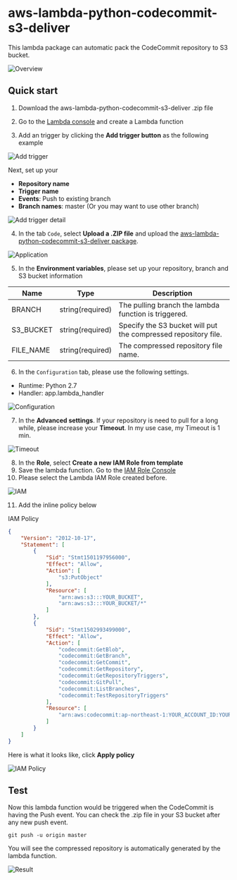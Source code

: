 aws-lambda-python-codecommit-s3-deliver
===

This lambda package can automatic pack the CodeCommit repository to S3 bucket.

![Overview](doc/img/overview.png)

## Quick start

1. Download the aws-lambda-python-codecommit-s3-deliver .zip file

2. Go to the [Lambda console](https://ap-northeast-1.console.aws.amazon.com/lambda/home?region=ap-northeast-1#/create/configure-function) and create a Lambda function

3. Add an trigger by clicking the **Add trigger button** as the following example

![Add trigger](doc/img/add-trigger.png)

Next, set up your
- **Repository name**
- **Trigger name**
- **Events**: Push to existing branch
- **Branch names**: master (Or you may want to use other branch)

![Add trigger detail](doc/img/add-trigger-detail.png)

4. In the tab `Code`, select **Upload a .ZIP file** and upload the  [aws-lambda-python-codecommit-s3-deliver package](https://github.com/0xlen/aws-lambda-python-codecommit-s3-deliver/archive/master.zip).

![Application](doc/img/env.png)

5. In the **Environment variables**, please set up your repository, branch and S3 bucket information                                                  

| Name        | Type              | Description                                                                       |
| ----------- | ----------------- | ----------------------------------------------------------------------------------|
| BRANCH      | string(required)  | The pulling branch the lambda function is triggered.                              |
| S3_BUCKET   | string(required)  | Specify the S3 bucket will put the compressed repository file.                    |
| FILE_NAME   | string(required)  | The compressed repository file name.                                              |

6. In the `Configuration` tab, please use the following settings.

- Runtime: Python 2.7
- Handler: app.lambda_handler

![Configuration](doc/img/configuration.png)

7. In the **Advanced settings**. If your repository is need to pull for a long while, please increase your **Timeout**. In my use case, my Timeout is 1 min.

![Timeout](doc/img/timeout.png)

8. In the **Role**, select **Create a new IAM Role from template**
9. Save the lambda function. Go to the [IAM Role Console](https://console.aws.amazon.com/iam/home?#/roles)
10. Please select the Lambda IAM Role created before.

![IAM](doc/img/iam.png)

11. Add the inline policy below

IAM Policy

```json
{
    "Version": "2012-10-17",
    "Statement": [
        {
            "Sid": "Stmt1501197956000",
            "Effect": "Allow",
            "Action": [
                "s3:PutObject"
            ],
            "Resource": [
                "arn:aws:s3:::YOUR_BUCKET",
                "arn:aws:s3:::YOUR_BUCKET/*"
            ]
        },
        {
            "Sid": "Stmt1502993499000",
            "Effect": "Allow",
            "Action": [
                "codecommit:GetBlob",
                "codecommit:GetBranch",
                "codecommit:GetCommit",
                "codecommit:GetRepository",
                "codecommit:GetRepositoryTriggers",
                "codecommit:GitPull",
                "codecommit:ListBranches",
                "codecommit:TestRepositoryTriggers"
            ],
            "Resource": [
                "arn:aws:codecommit:ap-northeast-1:YOUR_ACCOUNT_ID:YOUR_CODECOMMIT_REPOSITORY"
            ]
        }
    ]
}
```

Here is what it looks like, click **Apply policy**

![IAM Policy](doc/img/iam-policy.png)


## Test

Now this lambda function would be triggered when the CodeCommit is having the Push event. You can check the .zip file in your S3 bucket after any new push event.

```
git push -u origin master
```

You will see the compressed repository is automatically generated by the lambda function.

![Result](doc/img/result.png)
